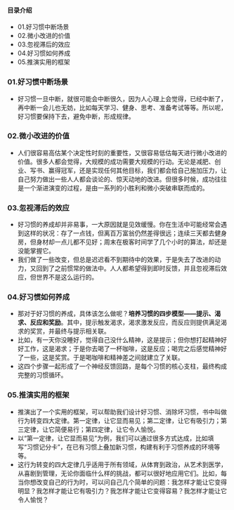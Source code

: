#### 目录介绍
- 01.好习惯中断场景
- 02.微小改进的价值
- 03.忽视滞后的效应
- 04.好习惯如何养成
- 05.推演实用的框架





### 01.好习惯中断场景
- 好习惯一旦中断，就很可能会中断很久，因为人心理上会觉得，已经中断了，再中断一会儿也无妨，比如每天学习、健身、思考、准备考试等等。所以呢，好习惯要保持下去，避免中断，形成规律。


### 02.微小改进的价值
- 人们很容易高估某个决定性时刻的重要性，又很容易低估每天进行微小改进的价值。很多人都会觉得，大规模的成功需要大规模的行动。无论是减肥、创业、写书、赢得冠军，还是实现任何其他目标，我们都会给自己施加压力，让自己努力做出一些人人都会谈论的、惊天动地的改进。但很多时候，成功往往是一个渐进演变的过程，是由一系列的小胜利和微小突破串联而成的。



### 03.忽视滞后的效应
- 好习惯的养成却并非易事，一大原因就是见效缓慢。你在生活中可能经常会遇到这样的状况：存了一点钱，但离百万富翁仍然差得很远；连续三天都去健身房，但身材却一点儿都不见好；周末在极客时间学了几个小时的算法，却还是没能掌握它。
- 我们做了一些改变，但总是迟迟看不到期待中的效果，于是失去了改进的动力，又回到了之前惯常的做法中。人人都希望得到即时反馈，并且忽视滞后效应，但世界不是这么运行的。


### 04.好习惯如何养成
- 那对于好习惯的养成，具体该怎么做呢？**培养习惯的四步模型——提示、渴求、反应和奖励**。其中，提示触发渴求，渴求激发反应，而反应则提供满足渴求的奖赏，并最终与提示相关联。
- 比如，有一天你没睡好，觉得自己没什么精神，这是提示；但你想打起精神好好工作，这是渴求；于是你去喝了一杯咖啡，这是反应；喝完之后感觉精神好了一些，这是奖赏。于是喝咖啡和精神差之间就建立了关联。
- 这四个步骤一起形成了一个神经反馈回路，是每个习惯的核心支柱，最终构成完整的习惯循环。


### 05.推演实用的框架
- 推演出了一个实用的框架，可以帮助我们设计好习惯、消除坏习惯，书中叫做行为转变四大定律。第一定律，让它显而易见；第二定律，让它有吸引力；第三定律，让它简便易行；第四定律，让它令人愉悦。
- 以“第一定律，让它显而易见”为例，我们可以通过很多方式达成，比如填写“习惯记分卡”，在已有习惯上叠加新习惯，构建有利于习惯养成的环境等等。
- 这行为转变的四大定律几乎适用于所有领域，从体育到政治，从艺术到医学，从喜剧到管理，无论你面临什么样的挑战，都可以很好地应用它们。比如，每当你想改变自己的行为时，可以问自己几个简单的问题：我怎样才能让它变得明显？我怎样才能让它有吸引力？我怎样才能让它变得容易？我怎样才能让它令人愉悦？


















